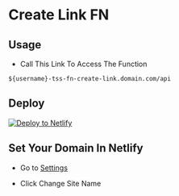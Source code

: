 # Create Link FN

## Usage

- Call This Link To Access The Function

```
${username}-tss-fn-create-link.domain.com/api
```

## Deploy
[![Deploy to Netlify](https://www.netlify.com/img/deploy/button.svg)](https://app.netlify.com/start/deploy?repository=https://github.com/thriftshop-fn/create-link)

## Set Your Domain In Netlify

- Go to [Settings](https://app.netlify.com/sites/tss-test/settings/general)

- Click Change Site Name
